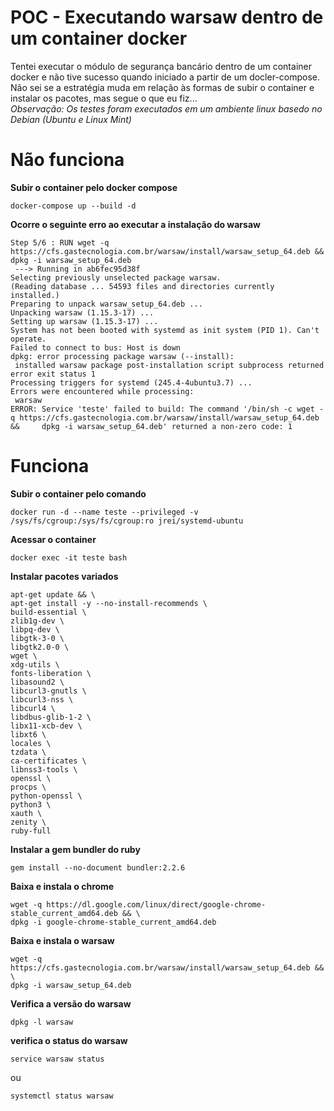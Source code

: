# **POC - Executando warsaw dentro de um container docker**

Tentei executar o módulo de segurança bancário dentro de um container docker e não tive sucesso quando iniciado a partir de um docler-compose.
<br> Não sei se a estratégia muda em relação às formas de subir o container e instalar os pacotes, mas segue o que eu fiz...
<br> *Observação: Os testes foram executados em um ambiente linux basedo no Debian (Ubuntu e Linux Mint)*

# Não funciona

**Subir o container pelo docker compose**
```
docker-compose up --build -d
```

**Ocorre o seguinte erro ao executar a instalação do warsaw**
```
Step 5/6 : RUN wget -q https://cfs.gastecnologia.com.br/warsaw/install/warsaw_setup_64.deb &&     dpkg -i warsaw_setup_64.deb
 ---> Running in ab6fec95d38f
Selecting previously unselected package warsaw.
(Reading database ... 54593 files and directories currently installed.)
Preparing to unpack warsaw_setup_64.deb ...
Unpacking warsaw (1.15.3-17) ...
Setting up warsaw (1.15.3-17) ...
System has not been booted with systemd as init system (PID 1). Can't operate.
Failed to connect to bus: Host is down
dpkg: error processing package warsaw (--install):
 installed warsaw package post-installation script subprocess returned error exit status 1
Processing triggers for systemd (245.4-4ubuntu3.7) ...
Errors were encountered while processing:
 warsaw
ERROR: Service 'teste' failed to build: The command '/bin/sh -c wget -q https://cfs.gastecnologia.com.br/warsaw/install/warsaw_setup_64.deb &&     dpkg -i warsaw_setup_64.deb' returned a non-zero code: 1
```

# Funciona

**Subir o container pelo comando**
```
docker run -d --name teste --privileged -v /sys/fs/cgroup:/sys/fs/cgroup:ro jrei/systemd-ubuntu
```

**Acessar o container**
```
docker exec -it teste bash
```

**Instalar pacotes variados**
```
apt-get update && \
apt-get install -y --no-install-recommends \
build-essential \
zlib1g-dev \
libpq-dev \
libgtk-3-0 \
libgtk2.0-0 \
wget \
xdg-utils \
fonts-liberation \
libasound2 \
libcurl3-gnutls \
libcurl3-nss \
libcurl4 \
libdbus-glib-1-2 \
libx11-xcb-dev \
libxt6 \
locales \
tzdata \
ca-certificates \
libnss3-tools \
openssl \
procps \
python-openssl \
python3 \
xauth \
zenity \
ruby-full
```

**Instalar a gem bundler do ruby**
```
gem install --no-document bundler:2.2.6
```

**Baixa e instala o chrome**
```
wget -q https://dl.google.com/linux/direct/google-chrome-stable_current_amd64.deb && \
dpkg -i google-chrome-stable_current_amd64.deb
```

**Baixa e instala o warsaw**
```
wget -q https://cfs.gastecnologia.com.br/warsaw/install/warsaw_setup_64.deb && \
dpkg -i warsaw_setup_64.deb
```

**Verifica a versão do warsaw**
```
dpkg -l warsaw
```

**verifica o status do warsaw**
```
service warsaw status
```
ou
```
systemctl status warsaw
```